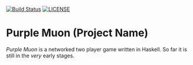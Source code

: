 [![Build Status](https://travis-ci.org/r-raymond/purple-muon.svg?branch=master)](https://travis-ci.org/r-raymond/purple-muon) [![LICENSE](https://img.shields.io/badge/LICENSE-GPL--3-brightgreen.svg)](https://www.gnu.org/licenses/gpl-3.0.en.html)

Purple Muon (Project Name)
==========================

_Purple Muon_ is a networked two player game written in Haskell. So far it is
still in the _very_ early stages.
